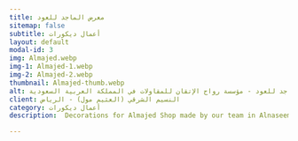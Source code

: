 ```yaml
---
title: معرض الماجد للعود
sitemap: false
subtitle: أعمال ديكورات
layout: default
modal-id: 3
img: Almajed.webp
img-1: Almajed-1.webp
img-2: Almajed-2.webp
thumbnail: Almajed-thumb.webp
alt: معرض الماجد للعود - مؤسسة رواج الإتقان للمقاولات في المملكة العربية السعودية
client: النسيم الشرقي (العثيم مول) - الرياض
category: أعمال ديكورات
description:  Decorations for Almajed Shop made by our team in Alnaseem Alsharqy area - Riyadh.

---
```

